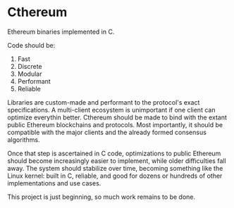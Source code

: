 # Cthereum

Ethereum binaries implemented in C.

Code should be:

1. Fast
2. Discrete
3. Modular
4. Performant
5. Reliable

Libraries are custom-made and performant to the protocol's exact specifications. A multi-client ecosystem is unimportant if one client can optimize everythin better. Cthereum should be made to bind with the extant public Ethereum blockchains and protocols. Most importantly, it should be compatible with the major clients and the already formed consensus algorithms. 

Once that step is ascertained in C code, optimizations to public Ethereum should become increasingly easier to implement, while older difficulties fall away. The system should stabilize over time, becoming something like the Linux kernel: built in C, reliable, and good for dozens or hundreds  of other implementations and use cases.

This project is just beginning, so much work remains to be done. 

